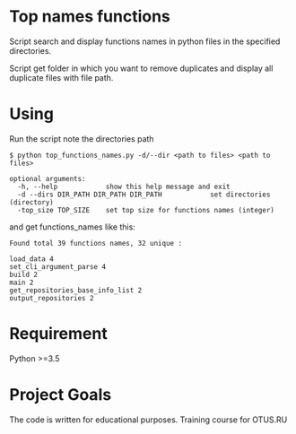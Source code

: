 # Top names functions

Script search and display functions names in python files in the specified directories.

Script get folder in which you want to remove duplicates and display all duplicate files with file path.

# Using

Run the script note the directories path
```#!bash
$ python top_functions_names.py -d/--dir <path to files> <path to files>

optional arguments:
  -h, --help            show this help message and exit
  -d --dirs DIR_PATH DIR_PATH DIR_PATH            set directories (directory)
  -top_size TOP_SIZE    set top size for functions names (integer)

```
and get functions_names like this:
```#!bash
Found total 39 functions names, 32 unique :

load_data 4
set_cli_argument_parse 4
build 2
main 2
get_repositories_base_info_list 2
output_repositories 2
```

# Requirement

Python >=3.5

# Project Goals

The code is written for educational purposes. Training course for OTUS.RU
